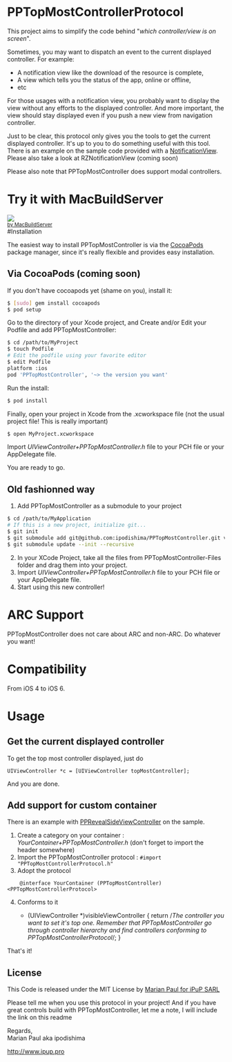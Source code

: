 PPTopMostControllerProtocol
=======================

This project aims to simplify the code behind "*which controller/view is on screen*".

Sometimes, you may want to dispatch an event to the current displayed controller. For example:

- A notification view like the download of the resource is complete,
- A view which tells you the status of the app, online or offline,
- etc

For those usages with a notification view, you probably want to display the view without any efforts to the displayed controller. And more important, the view should stay displayed even if you push a new view from navigation controller.

Just to be clear, this protocol only gives you the tools to get the current displayed controller. It's up to you to do something useful with this tool.
There is an example on the sample code provided with a [NotificationView](https://github.com/ipodishima/PPTopMostController/blob/master/PPTopMostController/PPTopMostController/NotificationView.m). Please also take a look at RZNotificationView (coming soon)

Please also note that PPTopMostController does support modal controllers.

# Try it with MacBuildServer

<!-- MacBuildServer Install Button -->
<div class="macbuildserver-block">
    <a class="macbuildserver-button" href="http://macbuildserver.com/project/github/build/?xcode_project=PPTopMostController%2FPPTopMostController.xcodeproj&amp;target=PPTopMostController&amp;repo_url=git%40github.com%3Aipodishima%2FPPTopMostController.git&amp;build_conf=Release" target="_blank"><img src="http://com.macbuildserver.github.s3-website-us-east-1.amazonaws.com/button_up.png"/></a><br/><sup><a href="http://macbuildserver.com/github/opensource/" target="_blank">by MacBuildServer</a></sup>
</div>
<!-- MacBuildServer Install Button -->
#Installation

The easiest way to install PPTopMostController is via the [CocoaPods](http://cocoapods.org/) package manager, since it's really flexible and provides easy installation.

## Via CocoaPods (coming soon)

If you don't have cocoapods yet (shame on you), install it:

``` bash
$ [sudo] gem install cocoapods
$ pod setup
```

Go to the directory of your Xcode project, and Create and/or Edit your Podfile and add PPTopMostController:

``` bash
$ cd /path/to/MyProject
$ touch Podfile
# Edit the podfile using your favorite editor
$ edit Podfile
platform :ios 
pod 'PPTopMostController', '~> the version you want'
```

Run the install:

``` bash
$ pod install
```

Finally, open your project in Xcode from the .xcworkspace file (not the usual project file! This is really important)

``` bash
$ open MyProject.xcworkspace
```

Import *UIViewController+PPTopMostController.h* file to your PCH file or your AppDelegate file.

You are ready to go.

## Old fashionned way

1. Add PPTopMostController as a submodule to your project

``` bash
$ cd /path/to/MyApplication
# If this is a new project, initialize git...
$ git init
$ git submodule add git@github.com:ipodishima/PPTopMostController.git vendor/PPTopMostController
$ git submodule update --init --recursive
```

2. In your XCode Project, take all the files from PPTopMostController-Files folder and drag them into your project. 
3. Import *UIViewController+PPTopMostController.h* file to your PCH file or your AppDelegate file.
4. Start using this new controller!

# ARC Support

PPTopMostController does not care about ARC and non-ARC. Do whatever you want!

# Compatibility

From iOS 4 to iOS 6.

# Usage

## Get the current displayed controller

To get the top most controller displayed, just do

    UIViewController *c = [UIViewController topMostController];

And you are done.

## Add support for custom container

There is an example with [PPRevealSideViewController](https://github.com/ipup/PPRevealSideViewController) on the sample. 

1. Create a category on your container : *YourContainer+PPTopMostController.h* (don't forget to import the header somewhere)
2. Import the PPTopMostController protocol : `#import "PPTopMostControllerProtocol.h"`
3. Adopt the protocol
````
    @interface YourContainer (PPTopMostController) <PPTopMostControllerProtocol>
````    
4. Conforms to it

    - (UIViewController *)visibleViewController {
        return /*The controller you want to set it's top one. Remember that PPTopMostController go through controller hierarchy and find controllers conforming to PPTopMostControllerProtocol*/;
    }

That's it!

License
-------

This Code is released under the MIT License by [Marian Paul for iPuP SARL](http://www.ipup.pro)

Please tell me when you use this protocol in your project! And if you have great controls build with PPTopMostController, let me a note, I will include the link on this readme 

Regards,  
Marian Paul aka ipodishima
  
http://www.ipup.pro
